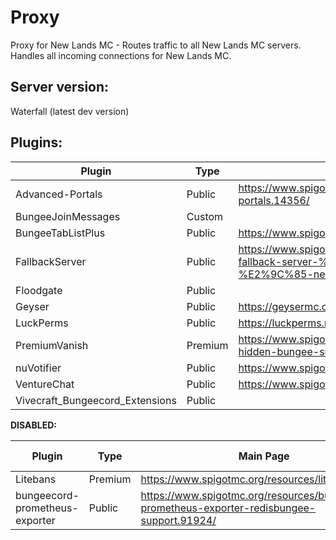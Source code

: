 # Proxy

Proxy for New Lands MC - Routes traffic to all New Lands MC servers. Handles all incoming connections for New Lands MC.

## Server version:

Waterfall (latest dev version)

## Plugins:

Plugin                          |   Type   |  Main Page  | Dev Build | Maintainer
---------------------------     | -------- | ----------- | --------- | -------------
Advanced-Portals                | Public   | https://www.spigotmc.org/resources/advanced-portals.14356/ | | NA
BungeeJoinMessages              | Custom   | | https://github.com/superminecraftservers/BungeeJoinHandler | Badbird
BungeeTabListPlus               | Public   | https://www.spigotmc.org/resources/bungeetablistplus.313/ | https://ci.codecrafter47.de/job/BungeeTabListPlus/ | NA
FallbackServer                  | Public   | https://www.spigotmc.org/resources/%E2%AD%90-fallback-server-%E2%AD%90-1-7-1-19-%E2%9C%85-new-update-soon.86398/
Floodgate                       | Public   | | https://github.com/GeyserMC/Floodgate/ | NA
Geyser                          | Public   | https://geysermc.org/ | | NA
LuckPerms                       | Public   | https://luckperms.net/download | | NA
PremiumVanish                   | Premium  | https://www.spigotmc.org/resources/premiumvanish-stay-hidden-bungee-support.14404/ | | NA
nuVotifier                      | Public   | https://www.spigotmc.org/resources/nuvotifier.13449/ | | NA
VentureChat                     | Public   | https://www.spigotmc.org/resources/venturechat.771/ | | NA
Vivecraft_Bungeecord_Extensions | Public   | | https://github.com/Techjar/Vivecraft_BungeeCord_Extensions | NA

**DISABLED:**

Plugin                          |   Type   |  Main Page  | Dev Build | Maintainer
---------------------------     | -------- | ----------- | --------- | -------------
Litebans                        | Premium  | https://www.spigotmc.org/resources/litebans.3715/ | | NA
bungeecord-prometheus-exporter  | Public   | https://www.spigotmc.org/resources/bungeecord-prometheus-exporter-redisbungee-support.91924/ | | NA

